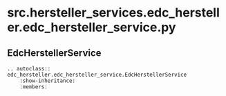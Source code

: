# src.hersteller_services.edc_hersteller.edc_hersteller_service.py
## EdcHerstellerService 
```{eval-rst}
.. autoclass:: edc_hersteller.edc_hersteller_service.EdcHerstellerService
    :show-inheritance:
    :members:
```